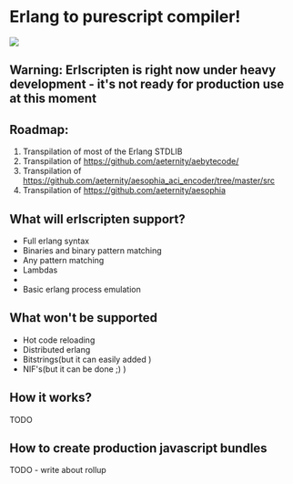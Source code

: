 # Erlang to purescript compiler! 
![](images/demo1.gif)

## Warning: Erlscripten is right now under heavy development - it's not ready for production use at this moment

## Roadmap:
1. Transpilation of most of the Erlang STDLIB
2. Transpilation of https://github.com/aeternity/aebytecode/
3. Transpilation of https://github.com/aeternity/aesophia_aci_encoder/tree/master/src
4. Transpilation of https://github.com/aeternity/aesophia

## What will erlscripten support?
- Full erlang syntax
- Binaries and binary pattern matching
- Any pattern matching
- Lambdas
- 
- Basic erlang process emulation

## What won't be supported
- Hot code reloading
- Distributed erlang
- Bitstrings(but it can easily added )
- NIF's(but it can be done ;) )

## How it works?
TODO

## How to create production javascript bundles
TODO - write about rollup
